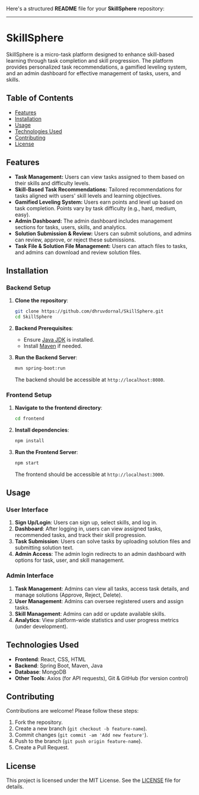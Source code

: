 Here's a structured **README** file for your **SkillSphere** repository:

---

# SkillSphere

SkillSphere is a micro-task platform designed to enhance skill-based learning through task completion and skill progression. The platform provides personalized task recommendations, a gamified leveling system, and an admin dashboard for effective management of tasks, users, and skills.

## Table of Contents
- [Features](#features)
- [Installation](#installation)
- [Usage](#usage)
- [Technologies Used](#technologies-used)
- [Contributing](#contributing)
- [License](#license)

## Features

- **Task Management:** Users can view tasks assigned to them based on their skills and difficulty levels.
- **Skill-Based Task Recommendations:** Tailored recommendations for tasks aligned with users' skill levels and learning objectives.
- **Gamified Leveling System:** Users earn points and level up based on task completion. Points vary by task difficulty (e.g., hard, medium, easy).
- **Admin Dashboard:** The admin dashboard includes management sections for tasks, users, skills, and analytics.
- **Solution Submission & Review:** Users can submit solutions, and admins can review, approve, or reject these submissions.
- **Task File & Solution File Management:** Users can attach files to tasks, and admins can download and review solution files.

## Installation

### Backend Setup

1. **Clone the repository**:
   ```bash
   git clone https://github.com/dhruvdornal/SkillSphere.git
   cd SkillSphere
   ```

2. **Backend Prerequisites**:
   - Ensure [Java JDK](https://www.oracle.com/java/technologies/javase-downloads.html) is installed.
   - Install [Maven](https://maven.apache.org/install.html) if needed.

3. **Run the Backend Server**:
   ```bash
   mvn spring-boot:run
   ```

   The backend should be accessible at `http://localhost:8080`.

### Frontend Setup

1. **Navigate to the frontend directory**:
   ```bash
   cd frontend
   ```

2. **Install dependencies**:
   ```bash
   npm install
   ```

3. **Run the Frontend Server**:
   ```bash
   npm start
   ```

   The frontend should be accessible at `http://localhost:3000`.

## Usage

### User Interface
1. **Sign Up/Login**: Users can sign up, select skills, and log in.
2. **Dashboard**: After logging in, users can view assigned tasks, recommended tasks, and track their skill progression.
3. **Task Submission**: Users can solve tasks by uploading solution files and submitting solution text.
4. **Admin Access**: The admin login redirects to an admin dashboard with options for task, user, and skill management.

### Admin Interface
1. **Task Management**: Admins can view all tasks, access task details, and manage solutions (Approve, Reject, Delete).
2. **User Management**: Admins can oversee registered users and assign tasks.
3. **Skill Management**: Admins can add or update available skills.
4. **Analytics**: View platform-wide statistics and user progress metrics (under development).

## Technologies Used

- **Frontend**: React, CSS, HTML
- **Backend**: Spring Boot, Maven, Java
- **Database**: MongoDB
- **Other Tools**: Axios (for API requests), Git & GitHub (for version control)

## Contributing

Contributions are welcome! Please follow these steps:

1. Fork the repository.
2. Create a new branch (`git checkout -b feature-name`).
3. Commit changes (`git commit -am 'Add new feature'`).
4. Push to the branch (`git push origin feature-name`).
5. Create a Pull Request.

## License

This project is licensed under the MIT License. See the [LICENSE](LICENSE) file for details.
